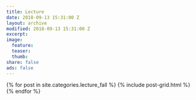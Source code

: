 ```yaml
---
title: Lecture
date: 2018-09-13 15:31:00 Z
layout: archive
modified: 2018-09-13 15:31:00 Z
excerpt: 
image:
  feature:
  teaser:
  thumb:
share: false
ads: false
---
```


<div class="tiles">
{% for post in site.categories.lecture_fall %}
  {% include post-grid.html %}
{% endfor %}
</div>
